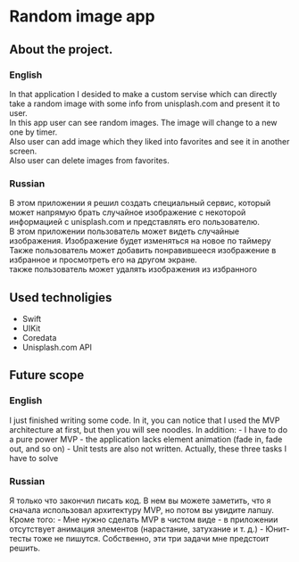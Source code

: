 # Random image app
## About the project.

<h3>English</h3>
In that application I desided to make a custom servise which can directly take a random image with some info from unisplash.com and present it to user.</br>
In this app user can see random images. The image will change to a new one by timer.</br>
Also user can add image which they liked into favorites and see it in another screen.</br>
Also user can delete images from favorites.</br>

<h3>Russian</h3>
В этом приложении я решил создать специальный сервис, который может напрямую брать случайное изображение с некоторой информацией с unisplash.com и представлять его пользователю.</br>
В этом приложении пользователь может видеть случайные изображения. Изображение будет изменяться на новое по таймеру</br>
Также пользователь может добавить понравившееся изображение в избранное и просмотреть его на другом экране.</br>
также пользователь может удалять изображения из избранного</br>

## Used technoligies
- Swift
- UIKit
- Coredata
- Unisplash.com API

## Future scope

<h3>English</h3>
I just finished writing some code. In it, you can notice that I used the MVP architecture at first, but then you will see noodles. In addition:
- I have to do a pure power MVP
- the application lacks element animation (fade in, fade out, and so on)
- Unit tests are also not written.
Actually, these three tasks I have to solve

<h3>Russian</h3>
Я только что закончил писать код. В нем вы можете заметить, что я сначала использовал архитектуру MVP, но потом вы увидите лапшу. Кроме того:
- Мне нужно сделать MVP в чистом виде
- в приложении отсутствует анимация элементов (нарастание, затухание и т. д.)
- Юнит-тесты тоже не пишутся.
Собственно, эти три задачи мне предстоит решить.
